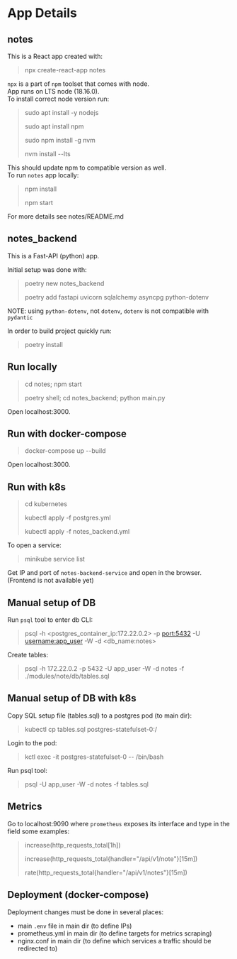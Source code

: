 # App Details

## notes
This is a React app created with:

> npx create-react-app notes

`npx` is a part of `npm` toolset that comes with node. </br>
App runs on LTS node (18.16.0).</br>
To install correct node version run:

> sudo apt install -y nodejs
>
> sudo apt install npm
>
> sudo npm install -g nvm
>
> nvm install --lts

This should update npm to compatible version as well.</br>
To run `notes` app locally:
> npm install
> 
> npm start

For more details see notes/README.md

## notes_backend
This is a Fast-API (python) app.

Initial setup was done with:
> poetry new notes_backend
>
> poetry add fastapi uvicorn sqlalchemy asyncpg python-dotenv

NOTE: using `python-dotenv`, not `dotenv`, `dotenv` is not compatible with `pydantic`

In order to build project quickly run:
> poetry install

## Run locally
> cd notes; npm start
>
> poetry shell; cd notes_backend; python main.py

Open localhost:3000.

## Run with docker-compose
> docker-compose up --build

Open localhost:3000.

## Run with k8s
> cd kubernetes
>
> kubectl apply -f postgres.yml
> 
> kubectl apply -f notes_backend.yml

To open a service:
> minikube service list

Get IP and port of `notes-backend-service` and open in the browser. (Frontend is not available yet)

## Manual setup of DB
Run `psql` tool to enter db CLI:
> psql -h <postgres_container_ip:172.22.0.2> -p <port:5432> -U <username:app_user> -W -d <db_name:notes> 

Create tables:
> psql -h 172.22.0.2 -p 5432 -U app_user -W -d notes -f ./modules/note/db/tables.sql

## Manual setup of DB with k8s
Copy SQL setup file (tables.sql) to a postgres pod (to main dir):
> kubectl cp tables.sql postgres-statefulset-0:/

Login to the pod:
> kctl exec -it postgres-statefulset-0 -- /bin/bash

Run psql tool:
> psql -U app_user -W -d notes -f tables.sql

## Metrics
Go to localhost:9090 where `prometheus` exposes its interface and type in the field some examples:
> increase(http_requests_total[1h])
> 
> increase(http_requests_total{handler="/api/v1/note"}[15m])
>
> rate(http_requests_total{handler="/api/v1/notes"}[15m])


## Deployment (docker-compose)
Deployment changes must be done in several places:
- main `.env` file in main dir (to define IPs)
- prometheus.yml in main dir (to define targets for metrics scraping)
- nginx.conf in main dir (to define which services a traffic should be redirected to)